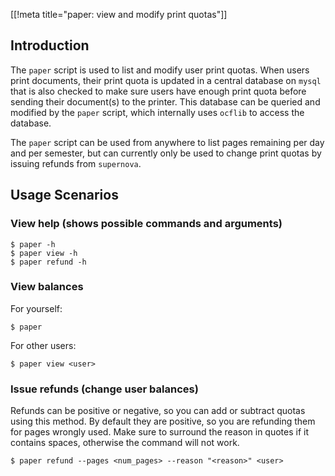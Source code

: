 [[!meta title="paper: view and modify print quotas"]]

## Introduction

The `paper` script is used to list and modify user print quotas. When users
print documents, their print quota is updated in a central database on `mysql`
that is also checked to make sure users have enough print quota before sending
their document(s) to the printer. This database can be queried and modified by
the `paper` script, which internally uses `ocflib` to access the database.

The `paper` script can be used from anywhere to list pages remaining per day
and per semester, but can currently only be used to change print quotas by
issuing refunds from `supernova`.

## Usage Scenarios

### View help (shows possible commands and arguments)

    $ paper -h
    $ paper view -h
    $ paper refund -h

### View balances

For yourself:

    $ paper

For other users:

    $ paper view <user>

### Issue refunds (change user balances)

Refunds can be positive or negative, so you can add or subtract quotas using
this method. By default they are positive, so you are refunding them for pages
wrongly used. Make sure to surround the reason in quotes if it contains spaces,
otherwise the command will not work.

    $ paper refund --pages <num_pages> --reason "<reason>" <user>
